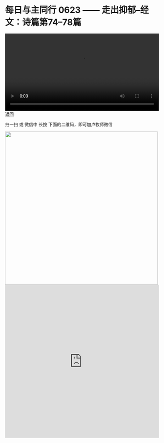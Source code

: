 # 每日与主同行 0623 —— 走出抑郁–经文：诗篇第74–78篇

<video width='100%' controls src='https://go2024.simai.life/api?redirect=https://r2.savefamily.net/@pastorpaulqiankunlu618/elGaw-hIE_E.mp4?metric=PastorLu%26keyword=webpage%26type=video%26bot=26%26to=webpage'></video>
<a href='../daily.html'> 返回 </a>
<p>扫一扫 或 微信中 长按 下面的二维码，即可加卢牧师微信</p>
<img src='https://r2.savefamily.net/OVagt1.JPG' width='500px' />



<iframe width="100%" height="500" src="https://www.youtube.com/embed/elGaw-hIE_E?si=zz5OCgHQvyW71w8c&amp;controls=0" title="YouTube video player" frameborder="0" allow="accelerometer; autoplay; clipboard-write; encrypted-media; gyroscope; picture-in-picture; web-share" referrerpolicy="strict-origin-when-cross-origin" allowfullscreen></iframe>